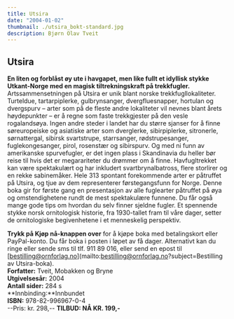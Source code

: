 ```yaml
---
title: Utsira
date: "2004-01-02"
thumbnail: ./utsira_bokt-standard.jpg
description: Bjørn Olav Tveit
---
```


## Utsira

**En liten og forblåst øy ute i havgapet, men like fullt et idyllisk stykke Utkant-Norge med en magisk tiltrekningskraft på trekkfugler.**  
 Artssammensetningen på Utsira er unik blant norske trekkfugllokaliteter. Turteldue, tartarpiplerke, gulbrynsanger, dvergfluesnapper, hortulan og dvergspurv – arter som på de fleste andre lokaliteter vil nevnes blant årets høydepunkter – er å regne som faste trekkgjester på den vesle rogalandsøya. Ingen andre steder i landet har du større sjanser for å finne søreuropeiske og asiatiske arter som dverglerke, sibirpiplerke, sitronerle, sørnattergal, sibirsk svartstrupe, starrsanger, rødstrupesanger, fuglekongesanger, pirol, rosenstær og sibirspurv. Og med ni funn av amerikanske spurvefugler, er det ingen plass i Skandinavia du heller bør reise til hvis det er megarariteter du drømmer om å finne. Havfugltrekket kan være spektakulært og har inkludert svartbrynalbatross, flere storlirer og en rekke sabinemåker. Hele 313 spontant forekommende arter er påtruffet på Utsira, og tjue av dem representerer førstegangsfunn for Norge. Denne boka gir for første gang en presentasjon av alle fuglearter påtruffet på øya og omstendighetene rundt de mest spektakulære funnene. Du får også mange gode tips om hvordan du selv finner sjeldne fugler. Et spennende stykke norsk ornitologisk historie, fra 1930-tallet fram til våre dager, setter de ornitologiske begivenhetene i et menneskelig perspektiv.

**Trykk på Kjøp nå-knappen over** for å kjøpe boka med betalingskort eller PayPal-konto. Du får boka i posten i løpet av få dager. Alternativt kan du ringe eller sende sms til tlf. 911 89 016, eller send en epost til [bestilling@ornforlag.no](mailto:bestilling@ornforlag.no?subject=Bestilling av Utsira-boka).  
 **Forfatter:** Tveit, Mobakken og Bryne  
 **Utgivelsesår:** 2004  
 **Antall sider:** 284 s  
 **Innbinding:**Innbundet  
 **ISBN:** 978-82-996967-0-4  
 --Pris: kr. 298,-- **TILBUD: NÅ KR. 199,-**
